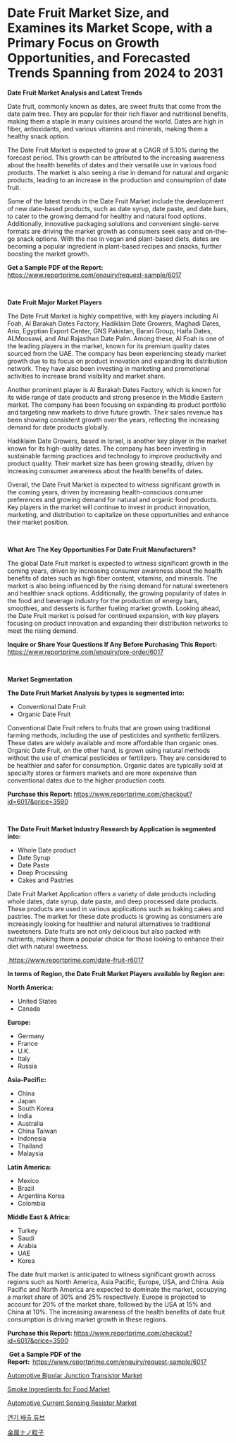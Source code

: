 <p><h1>Date Fruit Market Size, and Examines its Market Scope, with a Primary Focus on Growth Opportunities, and Forecasted Trends Spanning from 2024 to 2031</h1></p><p><strong>Date Fruit Market Analysis and Latest Trends</strong></p>
<p><p>Date fruit, commonly known as dates, are sweet fruits that come from the date palm tree. They are popular for their rich flavor and nutritional benefits, making them a staple in many cuisines around the world. Dates are high in fiber, antioxidants, and various vitamins and minerals, making them a healthy snack option.</p><p>The Date Fruit Market is expected to grow at a CAGR of 5.10% during the forecast period. This growth can be attributed to the increasing awareness about the health benefits of dates and their versatile use in various food products. The market is also seeing a rise in demand for natural and organic products, leading to an increase in the production and consumption of date fruit.</p><p>Some of the latest trends in the Date Fruit Market include the development of new date-based products, such as date syrup, date paste, and date bars, to cater to the growing demand for healthy and natural food options. Additionally, innovative packaging solutions and convenient single-serve formats are driving the market growth as consumers seek easy and on-the-go snack options. With the rise in vegan and plant-based diets, dates are becoming a popular ingredient in plant-based recipes and snacks, further boosting the market growth.</p></p>
<p><strong>Get a Sample PDF of the Report:&nbsp;</strong> <a href="https://www.reportprime.com/enquiry/request-sample/6017">https://www.reportprime.com/enquiry/request-sample/6017</a></p>
<p>&nbsp;</p>
<p><strong>Date Fruit Major Market Players</strong></p>
<p><p>The Date Fruit Market is highly competitive, with key players including Al Foah, Al Barakah Dates Factory, Hadiklaim Date Growers, Maghadi Dates, Ario, Egyptian Export Center, GNS Pakistan, Barari Group, Haifa Dates, ALMoosawi, and Atul Rajasthan Date Palm. Among these, Al Foah is one of the leading players in the market, known for its premium quality dates sourced from the UAE. The company has been experiencing steady market growth due to its focus on product innovation and expanding its distribution network. They have also been investing in marketing and promotional activities to increase brand visibility and market share.</p><p>Another prominent player is Al Barakah Dates Factory, which is known for its wide range of date products and strong presence in the Middle Eastern market. The company has been focusing on expanding its product portfolio and targeting new markets to drive future growth. Their sales revenue has been showing consistent growth over the years, reflecting the increasing demand for date products globally.</p><p>Hadiklaim Date Growers, based in Israel, is another key player in the market known for its high-quality dates. The company has been investing in sustainable farming practices and technology to improve productivity and product quality. Their market size has been growing steadily, driven by increasing consumer awareness about the health benefits of dates.</p><p>Overall, the Date Fruit Market is expected to witness significant growth in the coming years, driven by increasing health-conscious consumer preferences and growing demand for natural and organic food products. Key players in the market will continue to invest in product innovation, marketing, and distribution to capitalize on these opportunities and enhance their market position.</p></p>
<p>&nbsp;</p>
<p><strong>What Are The Key Opportunities For Date Fruit Manufacturers?</strong></p>
<p><p>The global Date Fruit market is expected to witness significant growth in the coming years, driven by increasing consumer awareness about the health benefits of dates such as high fiber content, vitamins, and minerals. The market is also being influenced by the rising demand for natural sweeteners and healthier snack options. Additionally, the growing popularity of dates in the food and beverage industry for the production of energy bars, smoothies, and desserts is further fueling market growth. Looking ahead, the Date Fruit market is poised for continued expansion, with key players focusing on product innovation and expanding their distribution networks to meet the rising demand.</p></p>
<p><strong>Inquire or Share Your Questions If Any Before Purchasing This Report:</strong> <a href="https://www.reportprime.com/enquiry/pre-order/6017">https://www.reportprime.com/enquiry/pre-order/6017</a></p>
<p>&nbsp;</p>
<p><strong>Market Segmentation</strong></p>
<p><strong>The Date Fruit Market Analysis by types is segmented into:</strong></p>
<p><ul><li>Conventional Date Fruit</li><li>Organic Date Fruit</li></ul></p>
<p><p>Conventional Date Fruit refers to fruits that are grown using traditional farming methods, including the use of pesticides and synthetic fertilizers. These dates are widely available and more affordable than organic ones. Organic Date Fruit, on the other hand, is grown using natural methods without the use of chemical pesticides or fertilizers. They are considered to be healthier and safer for consumption. Organic dates are typically sold at specialty stores or farmers markets and are more expensive than conventional dates due to the higher production costs.</p></p>
<p><strong>Purchase this Report:&nbsp;</strong><a href="https://www.reportprime.com/checkout?id=6017&price=3590">https://www.reportprime.com/checkout?id=6017&price=3590</a></p>
<p>&nbsp;</p>
<p><strong>The Date Fruit Market Industry Research by Application is segmented into:</strong></p>
<p><ul><li>Whole Date product</li><li>Date Syrup</li><li>Date Paste</li><li>Deep Processing</li><li>Cakes and Pastries</li></ul></p>
<p><p>Date Fruit Market Application offers a variety of date products including whole dates, date syrup, date paste, and deep processed date products. These products are used in various applications such as baking cakes and pastries. The market for these date products is growing as consumers are increasingly looking for healthier and natural alternatives to traditional sweeteners. Date fruits are not only delicious but also packed with nutrients, making them a popular choice for those looking to enhance their diet with natural sweetness.</p></p>
<p><a href="https://www.reportprime.com/date-fruit-r6017">&nbsp;https://www.reportprime.com/date-fruit-r6017</a></p>
<p><strong>In terms of Region, the Date Fruit Market Players available by Region are:</strong></p>
<p>
    <p> <strong> North America: </strong>
        <ul>
            <li>United States</li>
            <li>Canada</li>
        </ul>
        </p> 
    <p> <strong> Europe: </strong>
        <ul>
            <li>Germany</li>
            <li>France</li>
            <li>U.K.</li>
            <li>Italy</li>
            <li>Russia</li>
        </ul>
        </p> 
    <p> <strong> Asia-Pacific: </strong>
        <ul>
            <li>China</li>
            <li>Japan</li>
            <li>South Korea</li>
            <li>India</li>
            <li>Australia</li>
            <li>China Taiwan</li>
            <li>Indonesia</li>
            <li>Thailand</li>
            <li>Malaysia</li>
        </ul>
        </p> 
    <p> <strong> Latin America: </strong>
        <ul>
            <li>Mexico</li>
            <li>Brazil</li>
            <li>Argentina Korea</li>
            <li>Colombia</li>
        </ul>
        </p> 
    <p> <strong> Middle East & Africa: </strong>
        <ul>
            <li>Turkey</li>
            <li>Saudi</li>
            <li>Arabia</li>
            <li>UAE</li>
            <li>Korea</li>
        </ul>
    </p>
    </p>
<p><p>The date fruit market is anticipated to witness significant growth across regions such as North America, Asia Pacific, Europe, USA, and China. Asia Pacific and North America are expected to dominate the market, occupying a market share of 30% and 25% respectively. Europe is projected to account for 20% of the market share, followed by the USA at 15% and China at 10%. The increasing awareness of the health benefits of date fruit consumption is driving market growth in these regions.</p></p>
<p><strong>Purchase this Report: </strong><a href="https://www.reportprime.com/checkout?id=6017&price=3590">https://www.reportprime.com/checkout?id=6017&price=3590</a></p>
<p>&nbsp;<strong>Get a Sample PDF of the Report:&nbsp;&nbsp;</strong><a href="https://www.reportprime.com/enquiry/request-sample/6017">https://www.reportprime.com/enquiry/request-sample/6017</a></p>
<p><strong></strong></p>
<p><p><a href="https://www.linkedin.com/pulse/automotive-bipolar-junction-transistor-market-insights-cagr-trends-ab3qe">Automotive Bipolar Junction Transistor Market</a></p><p><a href="https://github.com/GageWest1962/Market-Research-Report-List-1/blob/main/smoke-ingredients-for-food-market.md">Smoke Ingredients for Food Market</a></p><p><a href="https://www.linkedin.com/pulse/automotive-current-sensing-resistor-market-key-successful-business-8sure">Automotive Current Sensing Resistor Market</a></p><p><a href="https://medium.com/@georgebesoiu20221/%EC%97%B0%EA%B8%B0-%EB%B0%B0%EC%B6%9C-%ED%8A%9C%EB%B9%99-%EC%8B%9C%EC%9E%A5-2031%EB%85%84%EA%B9%8C%EC%A7%80-%ED%8A%B8%EB%A0%8C%EB%93%9C-%EC%98%88%EC%B8%A1-%EB%B0%8F-%EA%B2%BD%EC%9F%81-%EB%B6%84%EC%84%9D-a33757735563">연기 배출 튜브</a></p><p><a href="https://github.com/AbigaleHuel/Market-Research-Report-List-1/blob/main/752936974767.md">金属ナノ粒子</a></p></p>